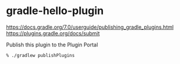 # gradle-hello-plugin

https://docs.gradle.org/7.0/userguide/publishing_gradle_plugins.html  
https://plugins.gradle.org/docs/submit  

Publish this plugin to the Plugin Portal
```
% ./gradlew publishPlugins
```

